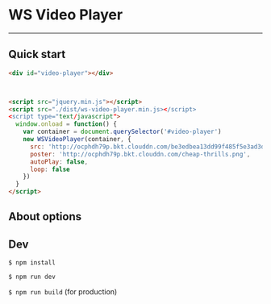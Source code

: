 # WS Video Player

--------------------------------------------------------------------------------

## Quick start

```html
<div id="video-player"></div>



<script src="jquery.min.js"></script>
<script src="./dist/ws-video-player.min.js></script>
<script type="text/javascript">
  window.onload = function() {
    var container = document.querySelector('#video-player')
    new WSVideoPlayer(container, {
      src: 'http://ocphdh79p.bkt.clouddn.com/be3edbea13dd99f485f5e3ad3d15579c.mp4',
      poster: 'http://ocphdh79p.bkt.clouddn.com/cheap-thrills.png',
      autoPlay: false,
      loop: false
    })
  }
</script>
```

## About options

## Dev

`$ npm install`

`$ npm run dev`

`$ npm run build` (for production)
